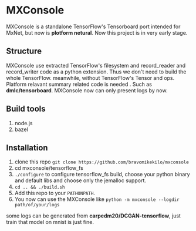 # MXConsole
MXConsole is a standalone TensorFlow's Tensorboard port intended for MxNet, but now is **plotform netural**. Now this project is in very early stage.

## Structure
MXConsole use extracted TensorFlow's filesystem and record_reader and record_writer code
 as a python extension. Thus we don't need to build the whole TensorFlow.
 meanwhile, without TensorFlow's Tensor and ops. Platform relavant summary related code is needed . 
 Such as **dmlc/tensorboard**. MXConsole now can only present logs by now.

## Build tools
1. node.js
2. bazel

## Installation
1. clone this repo `git clone https://github.com/bravomikekilo/mxconsole`
2. cd mxconsole/tensorflow_fs
3. `./configure` to configure tensorflow_fs build, choose your python binary and default libs
  and choose only the jemalloc support.
4. `cd .. && ./build.sh` 
2. Add this repo to your `PATHONPATH`.
3. You now can use the MXConsole like `python -m mxconsole --logdir path/of/your/logs`

some logs can be generated from **carpedm20/DCGAN-tensorflow**, just train that model on mnist is just fine.
